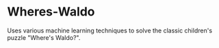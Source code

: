 # Wheres-Waldo
Uses various machine learning techniques to solve the classic children's puzzle "Where's Waldo?".
